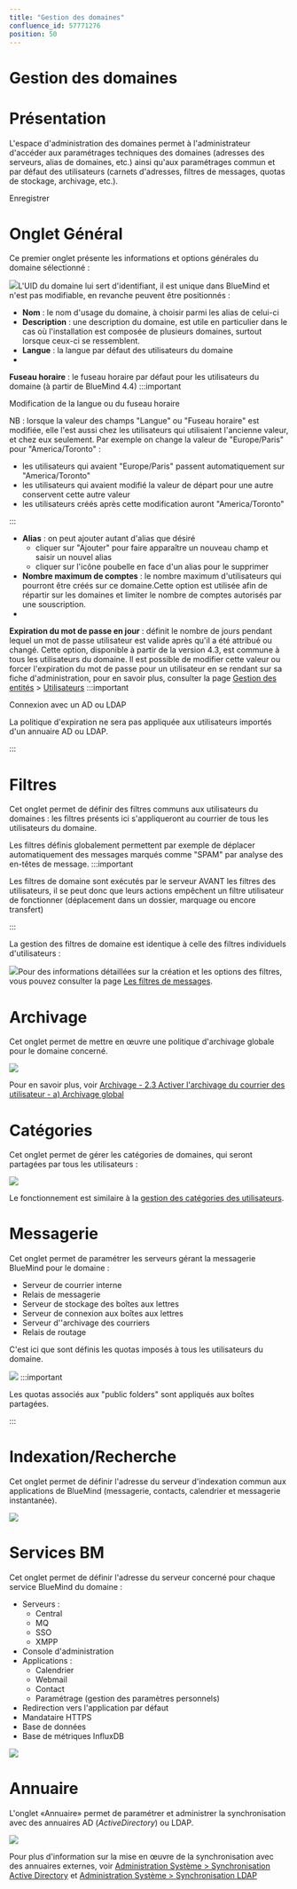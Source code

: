 ```yaml
---
title: "Gestion des domaines"
confluence_id: 57771276
position: 50
---
```

# Gestion des domaines


# Présentation

L'espace d'administration des domaines permet à l'administrateur d'accéder aux paramétrages techniques des domaines (adresses des serveurs, alias de domaines, etc.) ainsi qu'aux paramétrages commun et par défaut des utilisateurs (carnets d'adresses, filtres de messages, quotas de stockage, archivage, etc.).


Enregistrer


# Onglet Général

Ce premier onglet présente les informations et options générales du domaine sélectionné :

![](../../../attachments/57771276/66096447.png)L'UID du domaine lui sert d'identifiant, il est unique dans BlueMind et n'est pas modifiable, en revanche peuvent être positionnés :

- **Nom** : le nom d'usage du domaine, à choisir parmi les alias de celui-ci
- **Description** : une description du domaine, est utile en particulier dans le cas où l'installation est composée de plusieurs domaines, surtout lorsque ceux-ci se ressemblent.
- **Langue** : la langue par défaut des utilisateurs du domaine
- 
**Fuseau horaire** : le fuseau horaire par défaut pour les utilisateurs du domaine (à partir de BlueMind 4.4)
:::important

Modification de la langue ou du fuseau horaire

NB : lorsque la valeur des champs "Langue" ou "Fuseau horaire" est modifiée, elle l'est aussi chez les utilisateurs qui utilisaient l'ancienne valeur, et chez eux seulement.
Par exemple on change la valeur de "Europe/Paris" pour "America/Toronto" :

  - les utilisateurs qui avaient "Europe/Paris" passent automatiquement sur "America/Toronto"
  - les utilisateurs qui avaient modifié la valeur de départ pour une autre conservent cette autre valeur
  - les utilisateurs créés après cette modification auront "America/Toronto"

:::
- **Alias** : on peut ajouter autant d'alias que désiré
  - cliquer sur "Ajouter" pour faire apparaître un nouveau champ et saisir un nouvel alias
  - cliquer sur l'icône poubelle en face d'un alias pour le supprimer
- **Nombre maximum de comptes** : le nombre maximum d'utilisateurs qui pourront être créés sur ce domaine.Cette option est utilisée afin de répartir sur les domaines et limiter le nombre de comptes autorisés par une souscription.
- 
**Expiration du mot de passe en jour** : définit le nombre de jours pendant lequel un mot de passe utilisateur est valide après qu'il a été attribué ou changé.
Cette option, disponible à partir de la version 4.3, est commune à tous les utilisateurs du domaine. Il est possible de modifier cette valeur ou forcer l'expiration du mot de passe pour un utilisateur en se rendant sur sa fiche d'administration, pour en savoir plus, consulter la page [Gestion des entités](/Guide_de_l_administrateur/Gestion_des_entités/) > [Utilisateurs](/Guide_de_l_administrateur/Gestion_des_entités/Utilisateurs/)
:::important

Connexion avec un AD ou LDAP

La politique d'expiration ne sera pas appliquée aux utilisateurs importés d'un annuaire AD ou LDAP.

:::


# Filtres

Cet onglet permet de définir des filtres communs aux utilisateurs du domaines : les filtres présents ici s'appliqueront au courrier de tous les utilisateurs du domaine.

Les filtres définis globalement permettent par exemple de déplacer automatiquement des messages marqués comme "SPAM" par analyse des en-têtes de message.
:::important

Les filtres de domaine sont exécutés par le serveur AVANT les filtres des utilisateurs, il se peut donc que leurs actions empêchent un filtre utilisateur de fonctionner (déplacement dans un dossier, marquage ou encore transfert)

:::

La gestion des filtres de domaine est identique à celle des filtres individuels d'utilisateurs :

![](../../../attachments/57771276/66096450.png)Pour des informations détaillées sur la création et les options des filtres, vous pouvez consulter la page [Les filtres de messages](/Guide_de_l_utilisateur/La_messagerie/Les_filtres_de_messages/).

# Archivage

Cet onglet permet de mettre en œuvre une politique d'archivage globale pour le domaine concerné.

![](../../../attachments/57771276/66096453.png)

Pour en savoir plus, voir [Archivage - 2.3 Activer l'archivage du courrier des utilisateur - a) Archivage global](/Guide_de_l_administrateur/Configuration/Archivage/)

# Catégories

Cet onglet permet de gérer les catégories de domaines, qui seront partagées par tous les utilisateurs :

![](../../../attachments/57771276/66096448.png)

Le fonctionnement est similaire à la [gestion des catégories des utilisateurs](/Guide_de_l_utilisateur/Les_catégories_tags_/).

# Messagerie

Cet onglet permet de paramétrer les serveurs gérant la messagerie BlueMind pour le domaine :

- Serveur de courrier interne
- Relais de messagerie
- Serveur de stockage des boîtes aux lettres
- Serveur de connexion aux boîtes aux lettres
- Serveur d''archivage des courriers
- Relais de routage


C'est ici que sont définis les quotas imposés à tous les utilisateurs du domaine.

![](../../../attachments/57771276/66096458.png)
:::important

Les quotas associés aux "public folders" sont appliqués aux boîtes partagées.

:::


# Indexation/Recherche

Cet onglet permet de définir l'adresse du serveur d'indexation commun aux applications de BlueMind (messagerie, contacts, calendrier et messagerie instantanée).

![](../../../attachments/57771276/66096456.png)

# Services BM

Cet onglet permet de définir l'adresse du serveur concerné pour chaque service BlueMind du domaine :

- Serveurs :
  - Central
  - MQ
  - SSO
  - XMPP
- Console d'administration
- Applications :
  - Calendrier
  - Webmail
  - Contact
  - Paramétrage (gestion des paramètres personnels)
- Redirection vers l'application par défaut
- Mandataire HTTPS
- Base de données
- Base de métriques InfluxDB


![](../../../attachments/57771276/66096455.png)

# Annuaire

L'onglet «Annuaire» permet de paramétrer et administrer la synchronisation avec des annuaires AD (*ActiveDirectory*) ou LDAP.

![](../../../attachments/57771276/66096461.png)

Pour plus d'information sur la mise en œuvre de la synchronisation avec des annuaires externes, voir [Administration Système > Synchronisation Active Directory](/Guide_de_l_administrateur/Gestion_des_entités/Synchronisation_Active_Directory/) et [Administration Système > Synchronisation LDAP](/Guide_de_l_administrateur/Gestion_des_entités/Synchronisation_LDAP/)



